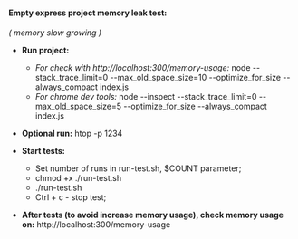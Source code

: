 #### Empty express project memory leak test:
*( memory slow growing )*

- **Run project:**
  - *For check with http://localhost:300/memory-usage:* node --stack_trace_limit=0 --max_old_space_size=10 --optimize_for_size --always_compact index.js
  - *For chrome dev tools:* node --inspect --stack_trace_limit=0 --max_old_space_size=5 --optimize_for_size --always_compact index.js

- **Optional run:** htop -p 1234
- **Start tests:**
  - Set number of runs in run-test.sh, $COUNT parameter;
  - chmod +x ./run-test.sh
  - ./run-test.sh
  - Ctrl + c - stop test;

- **After tests (to avoid increase memory usage), check memory usage on:** http://localhost:300/memory-usage